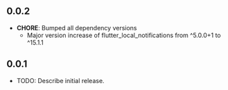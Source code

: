 ## 0.0.2

- **CHORE**: Bumped all dependency versions
  - Major version increase of flutter_local_notifications from ^5.0.0+1 to ^15.1.1

## 0.0.1

* TODO: Describe initial release.
